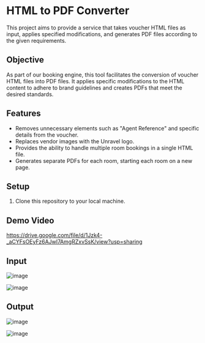 # HTML to PDF Converter

This project aims to provide a service that takes voucher HTML files as input, applies specified modifications, and generates PDF files according to the given requirements.

## Objective

As part of our booking engine, this tool facilitates the conversion of voucher HTML files into PDF files. It applies specific modifications to the HTML content to adhere to brand guidelines and creates PDFs that meet the desired standards.

## Features

- Removes unnecessary elements such as "Agent Reference" and specific details from the voucher.
- Replaces vendor images with the Unravel logo.
- Provides the ability to handle multiple room bookings in a single HTML file.
- Generates separate PDFs for each room, starting each room on a new page.

## Setup

1. Clone this repository to your local machine.

## Demo Video
https://drive.google.com/file/d/1Jzk4-_aCYFsOEyFz6AJwI7AmgRZxvSsK/view?usp=sharing

## Input
 ![image](https://github.com/Prathamwate/HtmlToPdf/assets/98683881/8cc9cb7c-f5f8-47c6-b0f6-31ef59843171)
 
 ![image](https://github.com/Prathamwate/HtmlToPdf/assets/98683881/d55c5eaf-ea4f-413c-9d97-0fdd19f67007)



## Output
![image](https://github.com/Prathamwate/HtmlToPdf/assets/98683881/19e962b4-3569-4056-9892-ec8ab0762cf7)

![image](https://github.com/Prathamwate/HtmlToPdf/assets/98683881/69777b69-5902-4bcd-8237-1a4142181a07)




